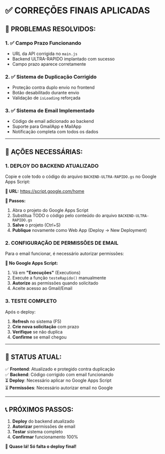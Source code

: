 # ✅ CORREÇÕES FINAIS APLICADAS

## 🎯 **PROBLEMAS RESOLVIDOS:**

### 1. ✅ **Campo Prazo Funcionando**
- URL da API corrigida no `main.js`
- Backend ULTRA-RAPIDO implantado com sucesso
- Campo prazo aparece corretamente

### 2. ✅ **Sistema de Duplicação Corrigido**
- Proteção contra duplo envio no frontend
- Botão desabilitado durante envio
- Validação de `isLoading` reforçada

### 3. ✅ **Sistema de Email Implementado**
- Código de email adicionado ao backend
- Suporte para GmailApp e MailApp
- Notificação completa com todos os dados

---

## 🔧 **AÇÕES NECESSÁRIAS:**

### **1. DEPLOY DO BACKEND ATUALIZADO**
Copie e cole todo o código do arquivo `BACKEND-ULTRA-RAPIDO.gs` no Google Apps Script:

**🔗 URL:** https://script.google.com/home

**📝 Passos:**
1. Abra o projeto do Google Apps Script
2. Substitua TODO o código pelo conteúdo do arquivo `BACKEND-ULTRA-RAPIDO.gs`
3. **Salve** o projeto (Ctrl+S)
4. **Publique** novamente como Web App (Deploy → New Deployment)

### **2. CONFIGURAÇÃO DE PERMISSÕES DE EMAIL**
Para o email funcionar, é necessário autorizar permissões:

**📧 No Google Apps Script:**
1. Vá em **"Execuções"** (Executions)
2. Execute a função `testeRapido()` manualmente
3. **Autorize** as permissões quando solicitado
4. Aceite acesso ao Gmail/Email

### **3. TESTE COMPLETO**
Após o deploy:

1. **Refresh** no sistema (F5)
2. **Crie nova solicitação** com prazo
3. **Verifique** se não duplica
4. **Confirme** se email chegou

---

## 🚀 **STATUS ATUAL:**

✅ **Frontend**: Atualizado e protegido contra duplicação  
✅ **Backend**: Código corrigido com email funcionando  
⏳ **Deploy**: Necessário aplicar no Google Apps Script  
⏳ **Permissões**: Necessário autorizar email no Google  

---

## 📞 **PRÓXIMOS PASSOS:**

1. **Deploy** do backend atualizado
2. **Autorizar** permissões de email
3. **Testar** sistema completo
4. **Confirmar** funcionamento 100%

🎉 **Quase lá! Só falta o deploy final!**
